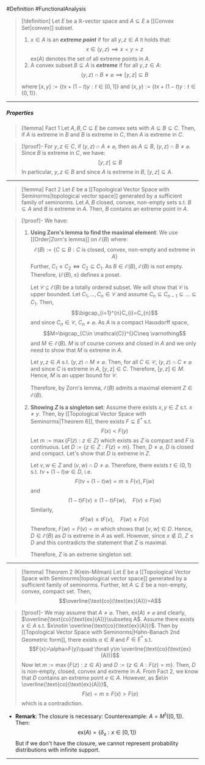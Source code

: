 #Definition #FunctionalAnalysis 

> [!definition]
> Let $E$ be a $\mathbb{R}$-vector space and $A\subseteq E$ a [[Convex Set|convex]] subset. 
> 1. $x\in A$ is an ***extreme point*** if for all $y,z\in A$ it holds that: $$x\in (y,z)\implies x=y=z$$
>    $\text{ex}(A)$ denotes the set of all extreme points in $A$.
> 2. A convex subset $B\subseteq A$ is ***extreme*** if for all $y,z\in A$:$$(y,z)\cap B\neq \varnothing\implies[y,z]\subseteq B$$
>    
> where $[x,y]:=\{ tx+(1-t)y:t\in[0,1] \}$ and $(x,y):=\{ tx+(1-t)y:t\in(0,1) \}$.
---
##### Properties
> [!lemma] Fact 1
> Let $A,B,C\subseteq E$ be convex sets with $A\subseteq B\subseteq C$. Then, if $A$ is extreme in $B$ and $B$ is extreme in $C$, then $A$ is extreme in $C$. 

> [!proof]-
> For $y,z\in C$, if $(y,z)\cap A\neq \varnothing$, then as $A\subseteq B$, $(y,z)\cap B\neq \varnothing$. Since $B$ is extreme in $C$, we have: $$[y,z]\subseteq B$$In particular, $y,z\in B$ and since $A$ is extreme in $B$, $[y,z]\subseteq A$.
---
> [!lemma] Fact 2
> Let $E$ be a [[Topological Vector Space with Seminorms|topological vector space]] generated by a sufficient family of seminorms. Let $A,B$ closed, convex, non-empty sets s.t. $B\subseteq A$ and $B$ is extreme in $A$. Then, $B$ contains an extreme point in $A$.

> [!proof]-
> We have:
> 1. **Using Zorn's lemma to find the maximal element**:
> We use [[Order|Zorn's lemma]] on $\mathcal{E}(B)$ where: $$\mathcal{E}(B):=\{ C\subseteq B:C\text{ is closed, convex, non-empty and extreme in }A \}$$Further, $C_{1}\leq C_{2}\iff C_{2}\subseteq C_{1}$. As $B\in \mathcal{E}(B)$, $\mathcal{E}(B)$ is not empty. Therefore, $(\mathcal{E}(B),\leq)$ defines a poset.
> 
>    Let $\mathcal{C}\subseteq \mathcal{E}(B)$ be a totally ordered subset. We will show that $\mathcal{C}$ is upper bounded. Let $C_{1},\dots,C_{n}\in \mathcal{C}$ and assume $C_{n}\subseteq C_{n-1}\subseteq\dots \subseteq C_{1}$. Then, $$\bigcap_{i=1}^{n}C_{i}=C_{n}$$and since $C_{n}\in \mathcal{C}$, $C_{n}\neq \varnothing$. As $A$ is a compact Hausdorff space, $$M=\bigcap_{C\in \mathcal{C}}^{}C\neq \varnothing$$and $M\in \mathcal{E}(B)$. $M$ is of course convex and closed in $A$ and we only need to show that $M$ is extreme in $A$.  
> 
>    Let $y,z\in A$ s.t. $(y,z)\cap M\neq \varnothing$. Then, for all $C\in \mathcal{ C}$, $(y,z)\cap C\neq \varnothing$ and since $C$ is extreme in $A$, $[y,z]\in C$. Therefore, $[y,z]\in M$. Hence, $M$ is an upper bound for $\mathcal{C}$.
> 
>    Therefore, by Zorn's lemma, $\mathcal{E}(B)$ admits a maximal element $Z\in \mathcal{E}(B)$. 
>    
>  2. **Showing $Z$ is a singleton set**:
>     Assume there exists $x,y\in Z$ s.t. $x\neq y$. Then, by [[Topological Vector Space with Seminorms|Theorem 6]], there exists $F\subseteq E^{*}$ s.t. $$F(x)<F(y)$$Let $m:=\max\{ F(z):z\in Z \}$ which exists as $Z$ is compact and $F$ is continuous. Let $D:=\{ z\in Z : F(z)=m \}$. Then, $D\neq\varnothing$, $D$ is closed and compact. Let's show that $D$ is extreme in $Z$. 
> 
>     Let $v,w\in Z$ and $(v,w)\cap D\neq \varnothing$. Therefore, there exists $t\in(0,1)$ s.t. $tv+(1-t)w\in D$, i.e. $$F(tv+(1-t)w)=m\geq F(v),F(w)$$and $$(1-t)F(v)\leq(1-t)F(w),\quad F(v)\leq F(w)$$Similarly, $$tF(w)\leq tF(v),\quad F(w)\leq F(v)$$Therefore, $F(w)=F(v)=m$ which shows that $[v,w]\in D$. Hence, $D\in \mathcal{E}(B)$ as $D$ is extreme in $A$ as well. However, since $x\notin D$, $Z\leq D$ and this contradicts the statement that $Z$ is maximal. 
> 
>      Therefore, $Z$ is an extreme singleton set. 
---
> [!lemma] Theorem 2 (Krein-Milman)
> Let $E$ be a [[Topological Vector Space with Seminorms|topological vector space]] generated by a sufficient family of seminorms. Further, let $A\subseteq E$ be a non-empty, convex, compact set. Then, $$\overline{\text{co}(\text{ex}(A))}=A$$

> [!proof]-
> We may assume that $A\neq \varnothing$. Then, $\text{ex}(A)\neq \varnothing$ and clearly, $\overline{\text{co}(\text{ex}(A))}\subseteq A$. Assume there exists $x\in A$ s.t. $x\notin \overline{\text{co}(\text{ex}(A))}$. Then by [[Topological Vector Space with Seminorms|Hahn-Banach 2nd Geometric form]], there exists $\alpha\in R$ and $F\in E^{*}$ s.t. $$F(x)>\alpha>F(y)\quad \forall y\in \overline{\text{co}(\text{ex}(A))}$$Now let $m:=\max\{ F(z): z\in A \}$ and $D:=\{ z\in A: F(z)=m \}$. Then, $D$ is non-empty, closed, convex and extreme in $A$. From Fact 2, we know that $D$ contains an extreme point  $e\in A$. However, as $e\in \overline{\text{co}(\text{ex}(A))}$,$$F(e)=m\geq F(x)>F(e)$$which is a contradiction.
- **Remark**: The closure is necessary: Counterexample: $A=M^1([0,1])$. Then: $$\text{ex}(A)=\{ \delta_{x}: x\in[0,1] \}$$But if we don't have the closure, we cannot represent probability distributions with infinite support.
---
